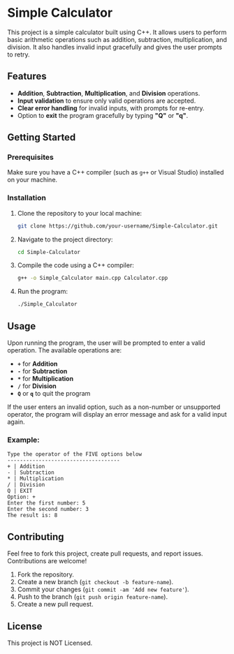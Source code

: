 # Simple Calculator

This project is a simple calculator built using C++. It allows users to perform basic arithmetic operations such as addition, subtraction, multiplication, and division. It also handles invalid input gracefully and gives the user prompts to retry.

## Features
- **Addition**, **Subtraction**, **Multiplication**, and **Division** operations.
- **Input validation** to ensure only valid operations are accepted.
- **Clear error handling** for invalid inputs, with prompts for re-entry.
- Option to **exit** the program gracefully by typing **"Q"** or **"q"**.

## Getting Started

### Prerequisites

Make sure you have a C++ compiler (such as `g++` or Visual Studio) installed on your machine.

### Installation

1. Clone the repository to your local machine:

    ```bash
    git clone https://github.com/your-username/Simple-Calculator.git
    ```

2. Navigate to the project directory:

    ```bash
    cd Simple-Calculator
    ```

3. Compile the code using a C++ compiler:

    ```bash
    g++ -o Simple_Calculator main.cpp Calculator.cpp
    ```

4. Run the program:

    ```bash
    ./Simple_Calculator
    ```

## Usage

Upon running the program, the user will be prompted to enter a valid operation. The available operations are:

- **`+`** for **Addition**
- **`-`** for **Subtraction**
- **`*`** for **Multiplication**
- **`/`** for **Division**
- **`Q`** or **`q`** to quit the program

If the user enters an invalid option, such as a non-number or unsupported operator, the program will display an error message and ask for a valid input again.

### Example:

```text
Type the operator of the FIVE options below
------------------------------------
+ | Addition
- | Subtraction
* | Multiplication
/ | Division
Q | EXIT
Option: +
Enter the first number: 5
Enter the second number: 3
The result is: 8
 ```

## Contributing

Feel free to fork this project, create pull requests, and report issues. Contributions are welcome!

1. Fork the repository.
2. Create a new branch (`git checkout -b feature-name`).
3. Commit your changes (`git commit -am 'Add new feature'`).
4. Push to the branch (`git push origin feature-name`).
5. Create a new pull request.

## License

This project is NOT Licensed.

